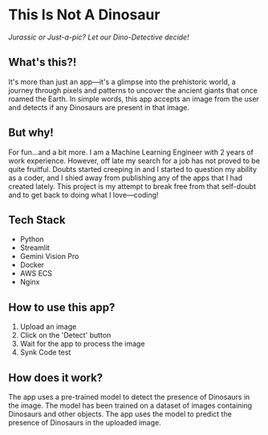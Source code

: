 # This Is Not A Dinosaur
_Jurassic or Just-a-pic? Let our Dino-Detective decide!_

## What's this?!
It's more than just an app—it's a glimpse into the prehistoric world, a journey through pixels and patterns to uncover the ancient giants that once roamed the Earth. In simple words, this app accepts an image from the user and detects if any Dinosaurs are present in that image.

## But why!
For fun...and a bit more. I am a Machine Learning Engineer with 2 years of work experience. However, off late my search for a job has not proved to be quite fruitful. Doubts started creeping in and I started to question my ability as a coder, and I shied away from publishing any of the apps that I had created lately. This project is my attempt to break free from that self-doubt and to get back to doing what I love—coding!

## Tech Stack
- Python
- Streamlit
- Gemini Vision Pro
- Docker
- AWS ECS 
- Nginx

## How to use this app?
1. Upload an image
2. Click on the 'Detect' button
3. Wait for the app to process the image
4. Synk Code test

## How does it work?
The app uses a pre-trained model to detect the presence of Dinosaurs in the image. The model has been trained on a dataset of images containing Dinosaurs and other objects. The app uses the model to predict the presence of Dinosaurs in the uploaded image.
